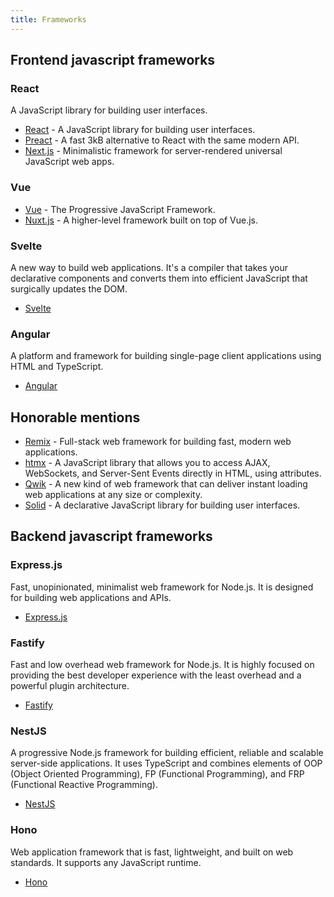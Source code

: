 ```yaml
---
title: Frameworks
---
```


## Frontend javascript frameworks

### React

A JavaScript library for building user interfaces.

- [React](https://reactjs.org/) - A JavaScript library for building user interfaces.
- [Preact](https://preactjs.com/) - A fast 3kB alternative to React with the same modern API.
- [Next.js](https://nextjs.org/) - Minimalistic framework for server-rendered universal JavaScript web apps.

### Vue

- [Vue](https://vuejs.org/) - The Progressive JavaScript Framework.
- [Nuxt.js](https://nuxtjs.org/) - A higher-level framework built on top of Vue.js.

### Svelte

A new way to build web applications. It's a compiler that takes your declarative components and converts them into
efficient JavaScript that surgically updates the DOM.

- [Svelte](https://github.com/sveltejs/svelte)

### Angular

A platform and framework for building single-page client applications using HTML and TypeScript.

- [Angular](https://angular.io/)

## Honorable mentions

- [Remix](https://remix.run/) - Full-stack web framework for building fast, modern web applications.
- [htmx](https://htmx.org/) - A JavaScript library that allows you to access AJAX, WebSockets, and Server-Sent Events
  directly in HTML, using attributes.
- [Qwik](https://qwik.dev/) - A new kind of web framework that can deliver instant loading web applications at any size
  or complexity.
- [Solid](https://www.solidjs.com/) - A declarative JavaScript library for building user interfaces.

## Backend javascript frameworks

### Express.js

Fast, unopinionated, minimalist web framework for Node.js. It is designed for building web applications and APIs.

- [Express.js](https://expressjs.com/)

### Fastify

Fast and low overhead web framework for Node.js. It is highly focused on providing the best developer experience with
the least overhead and a powerful plugin architecture.

- [Fastify](https://www.fastify.io/)

### NestJS

A progressive Node.js framework for building efficient, reliable and scalable server-side applications. It uses
TypeScript and combines elements of OOP (Object Oriented Programming), FP (Functional Programming), and FRP (Functional
Reactive Programming).

- [NestJS](https://nestjs.com/)

### Hono

Web application framework that is fast, lightweight, and built on web standards. It supports any JavaScript runtime.

- [Hono](https://hono.dev/)